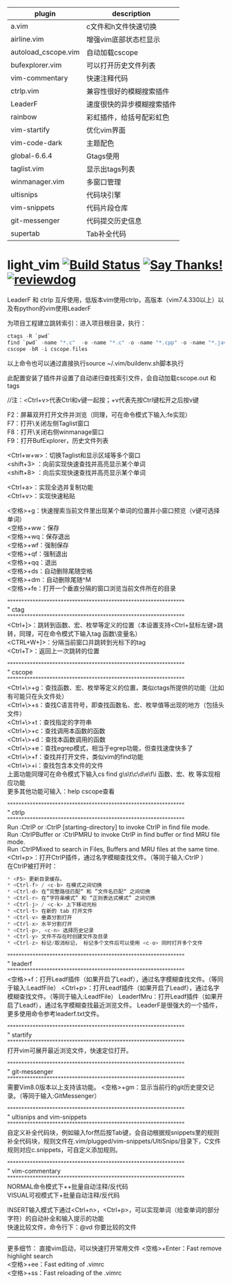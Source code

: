 |  plugin  | description  |
|  ----  | ----  |
| a.vim  | c文件和h文件快速切换 |
| airline.vim  | 增强vim底部状态栏显示 |
| autoload_cscope.vim   | 自动加载cscope |
| bufexplorer.vim  | 可以打开历史文件列表 |
| vim-commentary  | 快速注释代码 |
| ctrlp.vim  | 兼容性很好的模糊搜索插件 |
| LeaderF  | 速度很快的异步模糊搜索插件 |
| rainbow  | 彩虹插件，给括号配彩虹色 |
| vim-startify  | 优化vim界面 |
| vim-code-dark  | 主题配色 |
| global-6.6.4 | Gtags使用 |
| taglist.vim  | 显示出tags列表 |
| winmanager.vim | 多窗口管理 |
| ultisnips  | 代码块引擎 |
| vim-snippets | 代码片段仓库 |
| git-messenger | 代码提交历史信息 |
| supertab | Tab补全代码 |

# light_vim [![Build Status](https://travis-ci.org/vim-airline/vim-airline.svg?branch=master)](https://travis-ci.org/vim-airline/vim-airline) [![Say Thanks!](https://img.shields.io/badge/Say%20Thanks-!-1EAEDB.svg)](https://saythanks.io/to/cb%40256bit.org) [![reviewdog](https://github.com/vim-airline/vim-airline/workflows/reviewdog/badge.svg?branch=master&event=push)](https://github.com/vim-airline/vim-airline/actions?query=workflow%3Areviewdog+event%3Apush+branch%3Amaster)



LeaderF 和 ctrlp 互斥使用，低版本vim使用ctrlp，高版本（vim7.4.330以上）以及有python的vim使用LeaderF


为项目工程建立跳转索引：进入项目根目录，执行：  
```c
ctags -R `pwd`  
find `pwd` -name "*.c"  -o -name "*.c" -o -name "*.cpp" -o -name "*.java" > cscope.files  
cscope -bR -i cscope.files
```

以上命令也可以通过直接执行source ~/.vim/buildenv.sh脚本执行

此配置安装了插件并设置了自动递归查找索引文件，会自动加载cscope.out 和 tags

//注：<Ctrl+v>代表Ctrl和v键一起按；<Ctrl>+v代表先按Ctrl键松开之后按v键

F2：屏幕双开打开文件并浏览（同理，可在命令模式下输入:fe实现）    
F7：打开\关闭左侧Taglist窗口  
F8：打开\关闭右侧winmanage窗口  
F9：打开BufExplorer，历史文件列表

<Ctrl+w+w>：切换Taglist和显示区域等多个窗口  
<shift+3> ：向前实现快速查找并高亮显示某个单词  
<shift+8> ：向后实现快速查找并高亮显示某个单词

<Ctrl+a>：实现全选并复制功能  
<Ctrl+v>：实现快速粘贴

<空格>+g：快速搜索当前文件里出现某个单词的位置并小窗口预览（v键可选择单词）  
<空格>+ww：保存  
<空格>+wq：保存退出  
<空格>+wf：强制保存  
<空格>+qf：强制退出  
<空格>+qq：退出  
<空格>+ds：自动删除尾随空格  
<空格>+dm：自动删除尾随^M  
<空格>+fe：打开一个垂直分隔的窗口浏览当前文件所在的目录  

"""""""""""""""""""""""""""""""""""""""""""""""""""""""""""""""  
" ctag  
"""""""""""""""""""""""""""""""""""""""""""""""""""""""""""""""  
<Ctrl+]>：跳转到函数、宏、枚举等定义的位置（本设置支持<Ctrl+鼠标左键>跳转，同理，可在命令模式下输入tag 函数\变量名）  
<CTRL+W+]>：分隔当前窗口并跳转到光标下的tag  
<Ctrl+T>：返回上一次跳转的位置  

"""""""""""""""""""""""""""""""""""""""""""""""""""""""""""""""  
" cscope  
"""""""""""""""""""""""""""""""""""""""""""""""""""""""""""""""  
<Ctrl+\\\>+g：查找函数、宏、枚举等定义的位置，类似ctags所提供的功能（比如有可能只在头文件处）  
<Ctrl+\\>+s：查找C语言符号，即查找函数名、宏、枚举值等出现的地方（包括头文件）  
<Ctrl+\\>+t：查找指定的字符串  
<Ctrl+\\>+c：查找调用本函数的函数  
<Ctrl+\\>+d：查找本函数调用的函数  
<Ctrl+\\>+e：查找egrep模式，相当于egrep功能，但查找速度快多了  
<Ctrl+\\>+f：查找并打开文件，类似vim的find功能  
<Ctrl+\\>+i：查找包含本文件的文件  
上面功能同理可在命令模式下输入cs find g\s\t\c\d\e\f\i 函数、宏、枚 等实现相应功能  
更多其他功能可输入：help cscope查看


"""""""""""""""""""""""""""""""""""""""""""""""""""""""""""""""  
" ctrlp  
"""""""""""""""""""""""""""""""""""""""""""""""""""""""""""""""  
Run :CtrlP or :CtrlP [starting-directory] to invoke CtrlP in find file mode.  
Run :CtrlPBuffer or :CtrlPMRU to invoke CtrlP in find buffer or find MRU file mode.  
Run :CtrlPMixed to search in Files, Buffers and MRU files at the same time.  
<Ctrl+p>：打开CtrlP插件，通过名字模糊查找文件。（等同于输入:CtrlP ）  
在CtrlP被打开时：  
```c
* <F5> 更新目录缓存。
* <Ctrl-f> / <c-b> 在模式之间切换
* <Ctrl-d> 在”完整路径匹配“ 和 ”文件名匹配“ 之间切换
* <Ctrl-r> 在“字符串模式” 和 “正则表达式模式” 之间切换
* <Ctrl-j> / <c-k> 上下移动光标
* <Ctrl-t> 在新的 tab 打开文件
* <Ctrl-v> 垂直分割打开
* <Ctrl-x> 水平分割打开
* <Ctrl-p>, <c-n> 选择历史记录
* <Ctrl-y> 文件不存在时创建文件及目录
* <Ctrl-z> 标记/取消标记， 标记多个文件后可以使用 <c-o> 同时打开多个文件
```

"""""""""""""""""""""""""""""""""""""""""""""""""""""""""""""""  
" leaderf  
"""""""""""""""""""""""""""""""""""""""""""""""""""""""""""""""  
<空格>+f：打开Leadf插件（如果开启了Leadf），通过名字模糊查找文件。（等同于输入:LeadfFile） 
<Ctrl+p>：打开Leadf插件（如果开启了Leadf），通过名字模糊查找文件。（等同于输入:LeadfFile） 
LeaderfMru：打开Leadf插件（如果开启了Leadf），通过名字模糊查找最近浏览文件。
LeaderF是很强大的一个插件，更多使用命令参考leaderf.txt文件。

"""""""""""""""""""""""""""""""""""""""""""""""""""""""""""""""  
" startify  
"""""""""""""""""""""""""""""""""""""""""""""""""""""""""""""""  
打开vim可展开最近浏览文件，快速定位打开。

"""""""""""""""""""""""""""""""""""""""""""""""""""""""""""""""  
" git-messenger  
"""""""""""""""""""""""""""""""""""""""""""""""""""""""""""""""  
需要Vim8.0版本以上支持该功能。
<空格>+gm：显示当前行的git历史提交记录。（等同于输入:GitMessenger）

"""""""""""""""""""""""""""""""""""""""""""""""""""""""""""""""  
" ultisnips and vim-snippets  
"""""""""""""""""""""""""""""""""""""""""""""""""""""""""""""""  
自定义补全代码块，例如输入for然后按Tab键，会自动根据规snippets里的规则补全代码块，规则文件在.vim/plugged/vim-snippets/UltiSnips/目录下，C文件规则对应c.snippets，可自定义添加规则。

"""""""""""""""""""""""""""""""""""""""""""""""""""""""""""""""  
" vim-commentary  
"""""""""""""""""""""""""""""""""""""""""""""""""""""""""""""""  
NORMAL命令模式下<g>+<c>+<c>批量自动注释/反代码  
VISUAL可视模式下<g>+<c>批量自动注释/反代码  

INSERT输入模式下通过<Ctrl+n>，<Ctrl+p>，可以实现单词（给查单词的部分字符）的自动补全和输入提示的功能  
快速比较文件，命令行下：@vd 你要比较的文件

--------------------------------------------------------------------------------------
更多细节： 
直接vim启动，可以快速打开常用文件 
<空格>+Enter：Fast remove highlight search  
<空格>+ee：Fast editing of .vimrc  
<空格>+ss：Fast reloading of the .vimrc  
